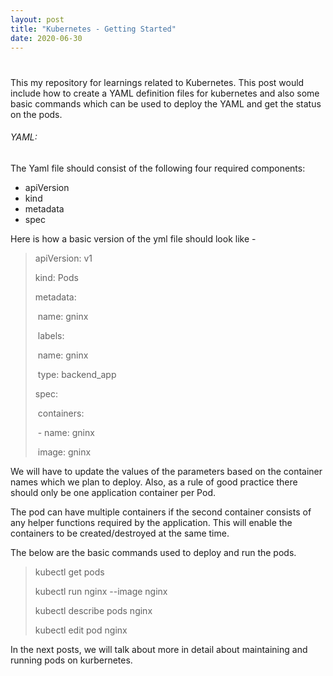 ```yaml
---
layout: post
title: "Kubernetes - Getting Started"
date: 2020-06-30
---
```


# 
This my repository for learnings related to Kubernetes. This post would include how to create a YAML definition files for kubernetes and also some basic commands which can be used to deploy the YAML and get the status on the pods.



###### YAML:

The Yaml file should consist of the following four required components:

- apiVersion
- kind
- metadata
- spec

Here is how a basic version of the yml file should look like -

>apiVersion: v1
>
>kind: Pods
>
>metadata:
>
>​	name: gninx
>
>​	labels: 
>
>​		name: gninx
>
>​		type: backend_app
>
>spec:
>
>​	containers:
>
>​		-  name: gninx 
>
>​		   image: gninx

We will have to update the values of the parameters based on the container names which we plan to deploy. Also, as a rule of good practice there should only be one application container per Pod. 

The pod can have multiple containers if the second container consists of any helper functions required by the application. This will enable the containers to be created/destroyed at the same time.

The below are the basic commands used to deploy and run the pods. 

> kubectl get pods
>
> kubectl run nginx --image nginx
>
> kubectl describe pods nginx
>
> kubectl edit pod nginx

In the next posts, we will talk about more in detail about maintaining and running pods on kurbernetes. 



